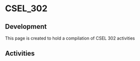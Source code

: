 # CSEL_302
## Development
This page is created to hold a compilation of CSEL 302 activities

## Activities
